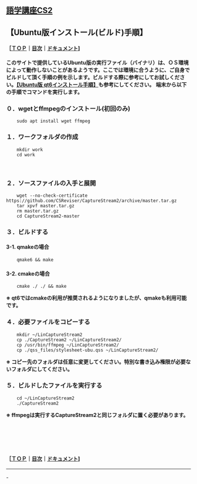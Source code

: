 ## [語学講座CS2](https://csreviser.github.io/CaptureStream2/) 
## 【Ubuntu版インストール(ビルド)手順】　　　　　　
#### ［[ＴＯＰ](./)**｜**[目次](./#目次)**｜**[ドキュメント](./#ドキュメント-1)]

**このサイトで提供しているUbuntu版の実行ファイル（バイナリ）は、ＯＳ環境によって動作しないことがあるようです。ここでは環境に合うように、ご自身でビルドして頂く手順の例を示します。ビルドする際に参考にしてお試しください。[【Ubuntu版 qt6インストール手順】](./qt_install)も参考にしてください。**
**端末から以下の手順でコマンドを実行します。**

### ０．wgetとffmpegのインストール(初回のみ)     

```
    sudo apt install wget ffmpeg
```


### １．ワークフォルダの作成

```
    mkdir work
    cd work
```

　　　　　　　

### ２．ソースファイルの入手と展開

```
    wget --no-check-certificate https://github.com/CSReviser/CaptureStream2/archive/master.tar.gz
    tar xpvf master.tar.gz
    rm master.tar.gz
    cd CaptureStream2-master
```



### ３．ビルドする
####   3-1. qmakeの場合

```
    qmake6 && make          
```



####   3-2. cmakeの場合

```
    cmake ./ ./ && make         
```
**※ qt6ではcmakeの利用が推奨されるようになりましたが、qmakeも利用可能です。**
 　　
 
### ４．必要ファイルをコピーする

```
    mkdir ~/LinCaptureStream2
    cp ./CaptureStream2 ~/LinCaptureStream2/
    cp /usr/bin/ffmpeg ~/LinCaptureStream2/
    cp ./qss_files/stylesheet-ubu.qss ~/LinCaptureStream2/
```
**※ コピー先のフォルダは任意に変更してください。特別な書き込み権限が必要ないフォルダにしてください。**



### ５．ビルドしたファイルを実行する

```
    cd ~/LinCaptureStream2
    ./CaptureStream2
```
**※ ffmpegは実行するCaptureStream2と同じフォルダに置く必要があります。**

####   　
####   　
#### ［[ＴＯＰ](./)**｜**[目次](./#目次)**｜**[ドキュメント](./#ドキュメント-1)]

*** 
 <link rel="shortcut icon" type="image/x-icon" href="https://avatars.githubusercontent.com/u/46049273?v=4">
 <meta name="twitter:image:src" content="https://avatars.githubusercontent.com/u/46049273?v=4">
-
